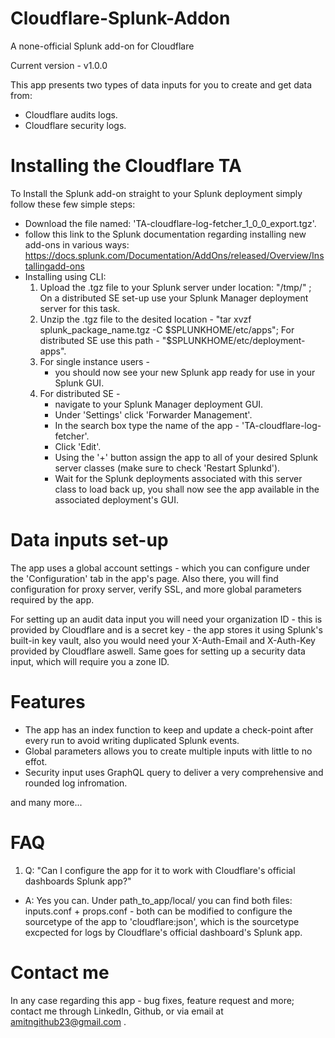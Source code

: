 # Cloudflare-Splunk-Addon
A none-official Splunk add-on for Cloudflare

Current version - v1.0.0

This app presents two types of data inputs for you to create and get data from:
- Cloudflare audits logs.
- Cloudflare security logs.

# Installing the Cloudflare TA
To Install the Splunk add-on straight to your Splunk deployment simply follow these few simple steps:

  - Download the file named: 'TA-cloudflare-log-fetcher_1_0_0_export.tgz'.
  - follow this link to the Splunk documentation regarding installing new add-ons in various ways: https://docs.splunk.com/Documentation/AddOns/released/Overview/Installingadd-ons
  - Installing using CLI:
      1. Upload the .tgz file to your Splunk server under location: "/tmp/" ;
         On a distributed SE set-up use your Splunk Manager deployment server for this task.
      2. Unzip the .tgz file to the desited location - "tar xvzf splunk_package_name.tgz -C $SPLUNKHOME/etc/apps";
         For distributed SE use this path - "$SPLUNKHOME/etc/deployment-apps".
      3. For single instance users - 
            * you should now see your new Splunk app ready for use in your Splunk GUI.
      4. For distributed SE - 
            * navigate to your Splunk Manager deployment GUI.
            * Under 'Settings' click 'Forwarder Management'.
            * In the search box type the name of the app - 'TA-cloudflare-log-fetcher'.
            * Click 'Edit'.
            * Using the '+' button assign the app to all of your desired Splunk server classes (make sure to check 'Restart Splunkd').
            * Wait for the Splunk deployments associated with this server class to load back up, you shall now see the app available in the associated deployment's GUI.

# Data inputs set-up
The app uses a global account settings - which you can configure under the 'Configuration' tab in the app's page. 
Also there, you will find configuration for proxy server, verify SSL, and more global parameters required by the app.

For setting up an audit data input you will need your organization ID - this is provided by Cloudflare and is a secret key - the app stores it using Splunk's built-in key vault, also you would need your X-Auth-Email and X-Auth-Key provided by Cloudflare aswell.
Same goes for setting up a security data input, which will require you a zone ID.

# Features
- The app has an index function to keep and update a check-point after every run to avoid writing duplicated Splunk events.
- Global parameters allows you to create multiple inputs with little to no effot.
- Security input uses GraphQL query to deliver a very comprehensive and rounded log infromation.

and many more...

# FAQ
1. Q: "Can I configure the app for it to work with Cloudflare's official dashboards Splunk app?"
 - A: Yes you can. Under path_to_app/local/ you can find both files: inputs.conf + props.conf - both can be modified to configure the sourcetype of the app to 'cloudflare:json', which is the sourcetype excpected for logs by Cloudflare's official dashboard's Splunk app.

# Contact me
In any case regarding this app - bug fixes, feature request and more; contact me through LinkedIn, Github, or via email at amitngithub23@gmail.com .
